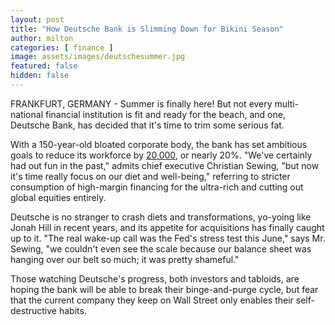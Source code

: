 ```yaml
---
layout: post
title: "How Deutsche Bank is Slimming Down for Bikini Season"
author: milton
categories: [ finance ]
image: assets/images/deutschesummer.jpg
featured: false
hidden: false
---
```


FRANKFURT, GERMANY - Summer is finally here! But not every multi-national financial institution is fit and ready for the beach, and one, Deutsche Bank, has decided that it's time to trim some serious fat. 

With a 150-year-old bloated corporate body, the bank has set ambitious goals to reduce its workforce by [20,000](https://www.wsj.com/articles/deutsche-bank-considers-up-to-20-000-job-cuts-11561728703), or nearly 20%. "We've certainly had out fun in the past," admits chief executive Christian Sewing, "but now it's time really focus on our diet and well-being," referring to stricter consumption of high-margin financing for the ultra-rich and cutting out global equities entirely.

Deutsche is no stranger to crash diets and transformations, yo-yoing like Jonah Hill in recent years, and its appetite for acquisitions has finally caught up to it. "The real wake-up call was the Fed's stress test this June," says Mr. Sewing, "we couldn't even see the scale because our balance sheet was hanging over our belt so much; it was pretty shameful."

Those watching Deutsche's progress, both investors and tabloids, are hoping the bank will be able to break their binge-and-purge cycle, but fear that the current company they keep on Wall Street only enables their self-destructive habits.